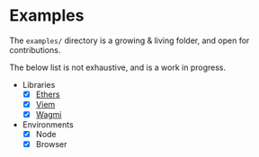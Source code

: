 # Examples

The `examples/` directory is a growing & living folder, and open for contributions.

The below list is not exhaustive, and is a work in progress.

- Libraries
  - [x] [Ethers](./ethers/)
  - [x] [Viem](./viem/)
  - [x] [Wagmi](./wagmi/)
- Environments
  - [x] Node
  - [x] Browser
